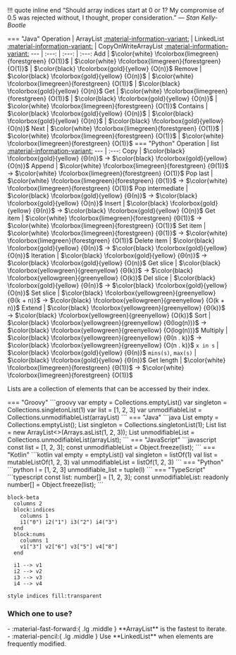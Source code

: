 !!! quote inline end
    &ldquo;Should array indices start at 0 or 1? My compromise of 0.5 was
    rejected without, I thought, proper consideration.&rdquo;
    &mdash; *Stan Kelly-Bootle*

=== "Java"
    Operation | ArrayList [:material-information-variant:][array] | LinkedList [:material-information-variant:][linked-list] | CopyOnWriteArrayList [:material-information-variant:][array]
    --- | :---: | :---: | :---:
    Add | $\color{white} \fcolorbox{limegreen}{forestgreen} {O(1)}$ | $\color{white} \fcolorbox{limegreen}{forestgreen} {O(1)}$ | $\color{black} \fcolorbox{gold}{yellow} {O(n)}$
    Remove | $\color{black} \fcolorbox{gold}{yellow} {O(n)}$ | $\color{white} \fcolorbox{limegreen}{forestgreen} {O(1)}$ | $\color{black} \fcolorbox{gold}{yellow} {O(n)}$
    Get | $\color{white} \fcolorbox{limegreen}{forestgreen} {O(1)}$ | $\color{black} \fcolorbox{gold}{yellow} {O(n)}$ | $\color{white} \fcolorbox{limegreen}{forestgreen} {O(1)}$
    Contains | $\color{black} \fcolorbox{gold}{yellow} {O(n)}$ | $\color{black} \fcolorbox{gold}{yellow} {O(n)}$ | $\color{black} \fcolorbox{gold}{yellow} {O(n)}$
    Next | $\color{white} \fcolorbox{limegreen}{forestgreen} {O(1)}$ | $\color{white} \fcolorbox{limegreen}{forestgreen} {O(1)}$ | $\color{white} \fcolorbox{limegreen}{forestgreen} {O(1)}$
=== "Python"
    Operation | list [:material-information-variant:][array]
    --- | :---:
    Copy | $\color{black} \fcolorbox{gold}{yellow} {Θ(n)}$ &rarr; $\color{black} \fcolorbox{gold}{yellow} {O(n)}$
    Append | $\color{white} \fcolorbox{limegreen}{forestgreen} {Θ(1)}$ &rarr; $\color{white} \fcolorbox{limegreen}{forestgreen} {O(1)}$
    Pop last | $\color{white} \fcolorbox{limegreen}{forestgreen} {Θ(1)}$ &rarr; $\color{white} \fcolorbox{limegreen}{forestgreen} {O(1)}$
    Pop intermediate | $\color{black} \fcolorbox{gold}{yellow} {Θ(n)}$ &rarr; $\color{black} \fcolorbox{gold}{yellow} {O(n)}$
    Insert | $\color{black} \fcolorbox{gold}{yellow} {Θ(n)}$ &rarr; $\color{black} \fcolorbox{gold}{yellow} {O(n)}$
    Get item | $\color{white} \fcolorbox{limegreen}{forestgreen} {Θ(1)}$ &rarr; $\color{white} \fcolorbox{limegreen}{forestgreen} {O(1)}$
    Set item | $\color{white} \fcolorbox{limegreen}{forestgreen} {Θ(1)}$ &rarr; $\color{white} \fcolorbox{limegreen}{forestgreen} {O(1)}$
    Delete item | $\color{black} \fcolorbox{gold}{yellow} {Θ(n)}$ &rarr; $\color{black} \fcolorbox{gold}{yellow} {O(n)}$
    Iteration | $\color{black} \fcolorbox{gold}{yellow} {Θ(n)}$ &rarr; $\color{black} \fcolorbox{gold}{yellow} {O(n)}$
    Get slice | $\color{black} \fcolorbox{yellowgreen}{greenyellow} {Θ(k)}$ &rarr; $\color{black} \fcolorbox{yellowgreen}{greenyellow} {O(k)}$
    Del slice | $\color{black} \fcolorbox{gold}{yellow} {Θ(n)}$ &rarr; $\color{black} \fcolorbox{gold}{yellow} {O(n)}$
    Set slice | $\color{black} \fcolorbox{yellowgreen}{greenyellow} {Θ(k + n)}$ &rarr; $\color{black} \fcolorbox{yellowgreen}{greenyellow} {O(k + n)}$
    Extend | $\color{black} \fcolorbox{yellowgreen}{greenyellow} {Θ(k)}$ &rarr; $\color{black} \fcolorbox{yellowgreen}{greenyellow} {O(k)}$
    Sort | $\color{black} \fcolorbox{yellowgreen}{greenyellow} {Θ(log(n))}$ &rarr; $\color{black} \fcolorbox{yellowgreen}{greenyellow} {O(log(n))}$
    Multiply | $\color{black} \fcolorbox{yellowgreen}{greenyellow} {Θ(n . k)}$ &rarr; $\color{black} \fcolorbox{yellowgreen}{greenyellow} {O(n . k)}$
    `x in s` | $\color{black} \fcolorbox{gold}{yellow} {Θ(n)}$
    `mins(s)`, `max(s)` | $\color{black} \fcolorbox{gold}{yellow} {Θ(n)}$
    Get length | $\color{white} \fcolorbox{limegreen}{forestgreen} {Θ(1)}$ &rarr; $\color{white} \fcolorbox{limegreen}{forestgreen} {O(1)}$

Lists are a collection of elements that can be accessed by their index.

<div class="grid" markdown>
=== "Groovy"
    ```groovy
    var empty = Collections.emptyList()
    var singleton = Collections.singletonList(1)
    var list = [1, 2, 3]
    var unmodifiableList = Collections.unmodifiableList(arrayList)
    ```
=== "Java"
    ```java
    List<Integer> empty = Collections.emptyList();
    List<Integer> singleton = Collections.singletonList(1);
    List<Integer> list = new ArrayList<>(Arrays.asList(1, 2, 3));
    List<Integer> unmodifiableList = Collections.unmodifiableList(arrayList);
    ```
=== "JavaScript"
    ```javascript
    const list = [1, 2, 3];
    const unmodifiableList = Object.freeze(list);
    ```
=== "Kotlin"
    ```kotlin
    val empty = emptyList<Int>()
    val singleton = listOf(1)
    val list = mutableListOf(1, 2, 3)
    val unmodifiableList = listOf(1, 2, 3)
    ```
=== "Python"
    ```python
    l = [1, 2, 3]
    unmodifiable_list = tuple(l)
    ```
=== "TypeScript"
    ```typescript
    const list: number[] = [1, 2, 3];
    const unmodifiableList: readonly number[] = Object.freeze(list);
    ```

```mermaid
block-beta
  columns 2
  block:indices
    columns 1
    i1("0") i2("1") i3("2") i4("3")
  end
  block:nums
    columns 1
    v1["3"] v2["6"] v3["5"] v4["8"]
  end

  i1 --> v1
  i2 --> v2
  i3 --> v3
  i4 --> v4

style indices fill:transparent
```
</div>

### Which one to use?

<div class="grid cards" markdown>
- :material-fast-forward:{ .lg .middle } **ArrayList** is the fastest to iterate.
- :material-pencil:{ .lg .middle } Use **LinkedList** when elements are frequently modified.
</div>

[array]: https://en.wikipedia.org/wiki/Array_(data_structure) "Wikipedia: Array (data structure)"
[linked-list]: https://en.wikipedia.org/wiki/Linked_list "Wikipedia: Linked list"
